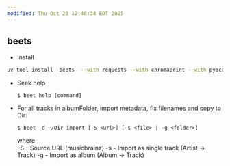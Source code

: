 ```yaml
---
modified: Thu Oct 23 12:48:34 EDT 2025
---
```

## beets

- Install

```bash
uv tool install  beets  --with requests --with chromaprint --with pyacoustid
```

- Seek help

  ```shell
  $ beet help [command]
  ```

- For all tracks in albumFolder, import metadata, fix filenames and copy to Dir:

  ```shell
  $ beet -d ~/Dir import [-S <url>] [-s <file> | -g <folder>]
  ```

  where  
  \-S - Source URL (musicbrainz)
  \-s - Import as single track (Artist -> Track)
  \-g - Import as album (Album -> Track)
